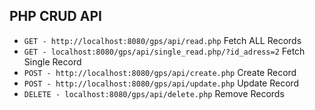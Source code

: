 

## PHP CRUD API
* `GET - http://localhost:8080/gps/api/read.php` Fetch ALL Records
* `GET - localhost:8080/gps/api/single_read.php/?id_adress=2` Fetch Single Record
* `POST - http://localhost:8080/gps/api/create.php` Create Record
* `POST - http://localhost:8080/gps/api/update.php` Update Record
* `DELETE - localhost:8080/gps/api/delete.php` Remove Records